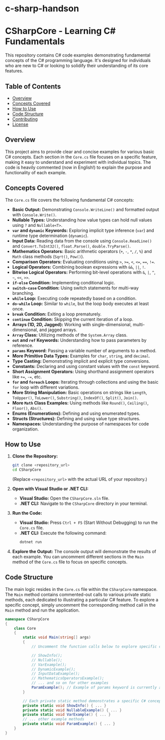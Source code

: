 # c-sharp-handson
# CSharpCore - Learning C# Fundamentals

This repository contains C# code examples demonstrating fundamental concepts of the C# programming language. It's designed for individuals who are new to C# or looking to solidify their understanding of its core features.

## Table of Contents

- [Overview](#overview)
- [Concepts Covered](#concepts-covered)
- [How to Use](#how-to-use)
- [Code Structure](#code-structure)
- [Contributing](#contributing)
- [License](#license)

## Overview

This project aims to provide clear and concise examples for various basic C# concepts. Each section in the `Core.cs` file focuses on a specific feature, making it easy to understand and experiment with individual topics. The code is heavily commented (now in English!) to explain the purpose and functionality of each example.

## Concepts Covered

The `Core.cs` file covers the following fundamental C# concepts:

- **Basic Output:** Demonstrating `Console.WriteLine()` and formatted output with `Console.Write()`.
- **Nullable Types:** Understanding how value types can hold null values using `?` and `Nullable<T>`.
- **`var` and `dynamic` Keywords:** Exploring implicit type inference (`var`) and runtime type determination (`dynamic`).
- **Input Data:** Reading data from the console using `Console.ReadLine()` and `Convert.ToInt32()`, `float.Parse()`, `double.TryParse()`.
- **Mathematics Operators:** Basic arithmetic operators (`+`, `-`, `*`, `/`, `%`) and `Math` class methods (`Sqrt()`, `Pow()`).
- **Comparison Operators:** Evaluating conditions using `>`, `>=`, `<`, `<=`, `==`, `!=`.
- **Logical Operators:** Combining boolean expressions with `&&`, `||`, `!`.
- **Bitwise Logical Operators:** Performing bit-level operations with `&`, `|`, `^`, `~`, `<<`, `>>`.
- **`if-else` Condition:** Implementing conditional logic.
- **`switch-case` Condition:** Using switch statements for multi-way branching.
- **`while` Loop:** Executing code repeatedly based on a condition.
- **`do-while` Loop:** Similar to `while`, but the loop body executes at least once.
- **`break` Condition:** Exiting a loop prematurely.
- **`continue` Condition:** Skipping the current iteration of a loop.
- **Arrays (1D, 2D, Jagged):** Working with single-dimensional, multi-dimensional, and jagged arrays.
- **`Array` Class:** Utilizing methods of the `System.Array` class.
- **`out` and `ref` Keywords:** Understanding how to pass parameters by reference.
- **`params` Keyword:** Passing a variable number of arguments to a method.
- **More Primitive Data Types:** Examples for `char`, `string`, and `decimal`.
- **Type Casting:** Demonstrating implicit and explicit type conversions.
- **Constants:** Declaring and using constant values with the `const` keyword.
- **Short Assignment Operators:** Using shorthand assignment operators like `+=`, `-=`, etc.
- **`for` and `foreach` Loops:** Iterating through collections and using the basic `for` loop with different variations.
- **More String Manipulation:** Basic operations on strings like `Length`, `ToUpper()`, `ToLower()`, `Substring()`, `IndexOf()`, `Split()`, `Join()`.
- **More `Math` Class Examples:** Using methods like `Round()`, `Ceiling()`, `Floor()`, `Abs()`.
- **Enums (Enumerations):** Defining and using enumerated types.
- **Structs (Structures):** Defining and using value type structures.
- **Namespaces:** Understanding the purpose of namespaces for code organization.

## How to Use

1.  **Clone the Repository:**
    ```bash
    git clone <repository_url>
    cd CSharpCore
    ```
    (Replace `<repository_url>` with the actual URL of your repository.)

2.  **Open with Visual Studio or .NET CLI:**
    * **Visual Studio:** Open the `CSharpCore.sln` file.
    * **.NET CLI:** Navigate to the `CSharpCore` directory in your terminal.

3.  **Run the Code:**
    * **Visual Studio:** Press `Ctrl + F5` (Start Without Debugging) to run the `Core.cs` file.
    * **.NET CLI:** Execute the following command:
        ```bash
        dotnet run
        ```

4.  **Explore the Output:** The console output will demonstrate the results of each example. You can uncomment different sections in the `Main` method of the `Core.cs` file to focus on specific concepts.

## Code Structure

The main logic resides in the `Core.cs` file within the `CSharpCore` namespace. The `Main` method contains commented-out calls to various private static methods, each dedicated to illustrating a particular C# feature. To explore a specific concept, simply uncomment the corresponding method call in the `Main` method and run the application.

```csharp
namespace CSharpCore
{
    class Core
    {
        static void Main(string[] args)
        {
            // Uncomment the function calls below to explore specific concepts

            // ShowInfo();
            // Nullable();
            // VarExample();
            // DynamicExample();
            // InputDataExample();
            // MathematicsOperatorsExample();
            // ... and so on for other examples
            ParamExample(); // Example of params keyword is currently active
        }

        // Each private static method demonstrates a specific C# concept
        private static void ShowInfo() { ... }
        private static void NullableExample() { ... }
        private static void VarExample() { ... }
        // ... other example methods
        private static void ParamExample() { ... }
    }
}
